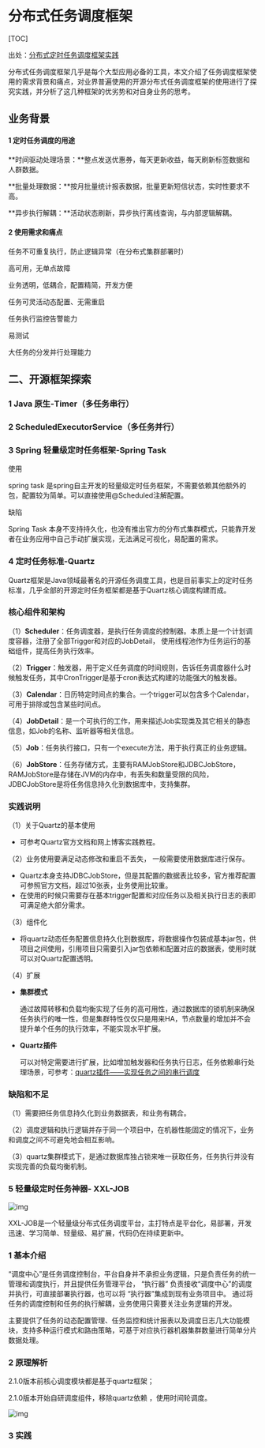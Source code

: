 # 分布式任务调度框架

[TOC]

出处：[分布式定时任务调度框架实践](https://mp.weixin.qq.com/s/l4vuYpNRjKxQRkRTDhyg2Q?spm=a2c4e.10696291.0.0.fa4119a4w8ZDdW)

分布式任务调度框架几乎是每个大型应用必备的工具，本文介绍了任务调度框架使用的需求背景和痛点，对业界普遍使用的开源分布式任务调度框架的使用进行了探究实践，并分析了这几种框架的优劣势和对自身业务的思考。

## 业务背景

#### 1 定时任务调度的用途

**时间驱动处理场景：**整点发送优惠券，每天更新收益，每天刷新标签数据和人群数据。

**批量处理数据：**按月批量统计报表数据，批量更新短信状态，实时性要求不高。

**异步执行解耦：**活动状态刷新，异步执行离线查询，与内部逻辑解耦。

#### 2 使用需求和痛点

任务不可重复执行，防止逻辑异常（在分布式集群部署时）

高可用，无单点故障

业务透明，低耦合，配置精简，开发方便

任务可灵活动态配置、无需重启

任务执行监控告警能力

易测试

大任务的分发并行处理能力



## 二、开源框架探索

### 1 Java 原生-Timer（多任务串行）



### 2 ScheduledExecutorService（多任务并行）



### 3 Spring 轻量级定时任务框架-Spring Task

使用

spring task 是spring自主开发的轻量级定时任务框架，不需要依赖其他额外的包，配置较为简单。可以直接使用@Scheduled注解配置。

缺陷

Spring Task 本身不支持持久化，也没有推出官方的分布式集群模式，只能靠开发者在业务应用中自己手动扩展实现，无法满足可视化，易配置的需求。

### 4 定时任务标准-Quartz

Quartz框架是Java领域最著名的开源任务调度工具，也是目前事实上的定时任务标准，几乎全部的开源定时任务框架都是基于Quartz核心调度构建而成。

### 核心组件和架构

（1）**Scheduler**：任务调度器，是执行任务调度的控制器。本质上是一个计划调度容器，注册了全部Trigger和对应的JobDetail， 使用线程池作为任务运行的基础组件，提高任务执行效率。

（2）**Trigger**：触发器，用于定义任务调度的时间规则，告诉任务调度器什么时候触发任务，其中CronTrigger是基于cron表达式构建的功能强大的触发器。

（3）**Calendar**：日历特定时间点的集合。一个trigger可以包含多个Calendar，可用于排除或包含某些时间点。

（4）**JobDetail**：是一个可执行的工作，用来描述Job实现类及其它相关的静态信息，如Job的名称、监听器等相关信息。 

（5）**Job**：任务执行接口，只有一个execute方法，用于执行真正的业务逻辑。

（6）**JobStore**：任务存储方式，主要有RAMJobStore和JDBCJobStore，RAMJobStore是存储在JVM的内存中，有丢失和数量受限的风险，JDBCJobStore是将任务信息持久化到数据库中，支持集群。

### 实践说明

（1）关于Quartz的基本使用

- 可参考Quartz官方文档和网上博客实践教程。

（2）业务使用要满足动态修改和重启不丢失， 一般需要使用数据库进行保存。

- Quartz本身支持JDBCJobStore，但是其配置的数据表比较多，官方推荐配置可参照官方文档，超过10张表，业务使用比较重。
- 在使用的时候只需要存在基本trigger配置和对应任务以及相关执行日志的表即可满足绝大部分需求。

（3）组件化

- 将quartz动态任务配置信息持久化到数据库，将数据操作包装成基本jar包，供项目之间使用，引用项目只需要引入jar包依赖和配置对应的数据表，使用时就可以对Quartz配置透明。

（4）扩展

- **集群模式**

  通过故障转移和负载均衡实现了任务的高可用性，通过数据库的锁机制来确保任务执行的唯一性，但是集群特性仅仅只是用来HA，节点数量的增加并不会提升单个任务的执行效率，不能实现水平扩展。

- **Quartz插件**

  可以对特定需要进行扩展，比如增加触发器和任务执行日志，任务依赖串行处理场景，可参考：[quartz插件——实现任务之间的串行调度](https://www.cnblogs.com/surprizeFuture/articles/quartzPlugin.html)

### 缺陷和不足

（1）需要把任务信息持久化到业务数据表，和业务有耦合。

（2）调度逻辑和执行逻辑并存于同一个项目中，在机器性能固定的情况下，业务和调度之间不可避免地会相互影响。

（3）quartz集群模式下，是通过数据库独占锁来唯一获取任务，任务执行并没有实现完善的负载均衡机制。



### 5 轻量级定时任务神器- XXL-JOB

![img](http://5b0988e595225.cdn.sohucs.com/images/20200427/5f22b0b6998c4af7be273836049ff870.jpeg)

XXL-JOB是一个轻量级分布式任务调度平台，主打特点是平台化，易部署，开发迅速、学习简单、轻量级、易扩展，代码仍在持续更新中。

### 1 基本介绍

 “调度中心”是任务调度控制台，平台自身并不承担业务逻辑，只是负责任务的统一管理和调度执行，并且提供任务管理平台， “执行器” 负责接收“调度中心”的调度并执行，可直接部署执行器，也可以将 “执行器”集成到现有业务项目中。 通过将任务的调度控制和任务的执行解耦，业务使用只需要关注业务逻辑的开发。

主要提供了任务的动态配置管理、任务监控和统计报表以及调度日志几大功能模块，支持多种运行模式和路由策略，可基于对应执行器机器集群数量进行简单分片数据处理。

### 2 原理解析

2.1.0版本前核心调度模块都是基于quartz框架；

2.1.0版本开始自研调度组件，移除quartz依赖 ，使用时间轮调度。

![img](https://mmbiz.qpic.cn/mmbiz_png/4g5IMGibSxt7NEibpqFTUOGDMx6gBmmhyhKlqNgarxVOTmONR3IP17U3icXH65EY01ibOHKXqzhuSZNKtgQ5OAgk5g/640?wx_fmt=png&wxfrom=5&wx_lazy=1&wx_co=1)

### 3 实践








